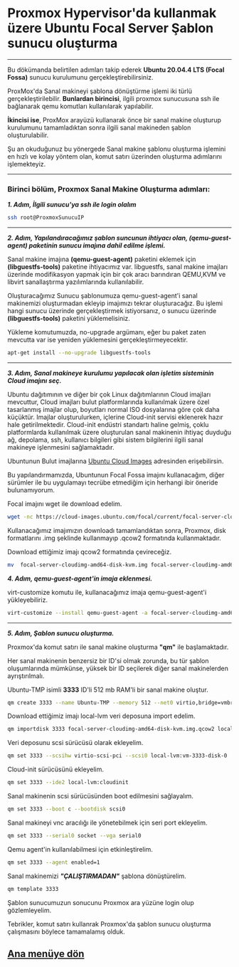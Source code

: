 # Proxmox Hypervisor'da kullanmak üzere Ubuntu Focal Server Şablon sunucu oluşturma
---

Bu dökümanda belirtilen adımları takip ederek __Ubuntu 20.04.4 LTS (Focal Fossa)__ sunucu kurulumunu gerçekleştirebilirsiniz.

ProxMox'da Sanal makineyi şablona dönüştürme işlemi iki türlü gerçekleştirilebilir.
__Bunlardan birincisi__, ilgili proxmox sunucusuna ssh ile bağlanarak qemu komutları kullanılarak yapılabilir.

__İkincisi ise__, ProxMox arayüzü kullanarak önce bir sanal makine oluşturup kurulumunu tamamladıktan sonra ilgili sanal makineden şablon oluşturulabilir.

Şu an okuduğunuz bu yönergede Sanal makine şablonu oluşturma işlemini en hızlı ve kolay yöntem olan, komut satırı üzerinden oluşturma adımlarını işlemekteyiz.

---

### Birinci bölüm, Proxmox Sanal Makine Oluşturma adımları:
***_1. Adım, İlgili sunucu'ya ssh ile login olalım_***

```bash
ssh root@ProxmoxSunucuIP
```
___
***_2. Adım, Yapılandıracağımız şablon suncunun ihtiyacı olan, (qemu-guest-agent) paketinin sunucu imajına dahil edilme işlemi._***

Sanal makine imajına __(qemu-guest-agent)__ paketini eklemek için __(libguestfs-tools)__ paketine ihtiyacımız var.
libguestfs, sanal makine imajları üzerinde modifikasyon yapmak için bir çok aracı barındıran QEMU,KVM ve libvirt sanallaştırma yazılımlarında kullanılabilir.

Oluşturacağımız Sunucu şablonumuza qemu-guest-agent'i sanal makinemizi oluşturmadan ekleyip imajımızı tekrar oluşturacağız. Bu işlemi hangi sunucu üzerinde gerçekleştirmek istiyorsanız, o sunucu üzerinde __(libguestfs-tools)__ paketini yüklemelisiniz.

Yükleme komutumuzda, no-upgrade argümanı, eğer bu paket zaten mevcutta var ise yeniden yüklemesini gerçekleştirmeyecektir.

```bash
apt-get install --no-upgrade libguestfs-tools
```
___
***_3. Adım, Sanal makineye kurulumu yapılacak olan işletim sisteminin Cloud imajını seç._***

Ubuntu dağıtımının ve diğer bir çok Linux dağıtımlarının Cloud imajları mevcuttur, Cloud imajları bulut platformlarında kullanılmak üzere özel tasarlanmış imajlar olup, boyutları normal ISO dosyalarına göre çok daha küçüktür. Imajlar oluşturulurken, içlerine Cloud-init servisi eklenerek hazır hale getirilmektedir. Cloud-init endüstri standartı haline gelmiş, çoklu platformlarda kullanılmak üzere oluşturulan sanal makinenin ihtiyaç duyduğu ağ, depolama, ssh, kullanıcı bilgileri gibi sistem bilgilerini ilgili sanal makineye işlenmesini sağlamaktadır.

Ubuntunun Bulut imajlarına [Ubuntu Cloud Images](https://cloud-images.ubuntu.com/) adresinden erişebilirsin.

Bu yapılandırmamızda, Ubuntunun Focal Fossa imajını kullanacağım, diğer sürümler ile bu uygulamayı tecrübe etmediğim için herhangi ibir öneride bulunamıyorum.

Focal imajını wget ile download edelim.
```bash
wget -nc https://cloud-images.ubuntu.com/focal/current/focal-server-cloudimg-amd64-disk-kvm.img
```
Kullanacağımız imajımızın downloadı tamamlandıktan sonra, Proxmox, disk formatlarını .img şeklinde kullanmayıp .qcow2 formatında kullanmaktadır.

Download ettiğimiz imajı qcow2 formatında çevireceğiz.

```bash
mv  focal-server-cloudimg-amd64-disk-kvm.img focal-server-cloudimg-amd64-disk-kvm.img.qcow2
```

***_4. Adım, qemu-guest-agent'in imaja eklenmesi._***

virt-customize komutu ile, kullanacağımız imaja qemu-guest-agent'i yükleyebiliriz.

```bash
virt-customize --install qemu-guest-agent -a focal-server-cloudimg-amd64-disk-kvm.img.qcow2
```
___
***_5. Adım, Şablon sunucu oluşturma._***

Proxmox'da komut satırı ile sanal makine oluşturma __"qm"__ ile başlamaktadır.

Her sanal makinenin benzersiz bir ID'si olmak zorunda, bu tür şablon oluşumlarında mümkünse, yüksek bir ID seçilerek diğer sanal makinelerden ayrıştırılmalı.

Ubuntu-TMP isimli __3333__ ID'li 512 mb RAM'li bir sanal makine oluştur.

```bash
qm create 3333 --name Ubuntu-TMP --memory 512 --net0 virtio,bridge=vmbr0
```
Download ettiğimiz imajı local-lvm veri deposuna import edelim.

```bash
qm importdisk 3333 focal-server-cloudimg-amd64-disk-kvm.img.qcow2 local-lvm
```
Veri deposunu scsi sürücüsü olarak ekleyelim.

```bash
qm set 3333 --scsihw virtio-scsi-pci --scsi0 local-lvm:vm-3333-disk-0
```

Cloud-init sürücüsünü ekleyelim.

```bash
qm set 3333 --ide2 local-lvm:cloudinit
```

Sanal makinenin scsi sürücüsünden boot edilmesini sağlayalım.

```bash
qm set 3333 --boot c --bootdisk scsi0
```

Sanal makineyi vnc aracılığı ile yönetebilmek için seri port ekleyelim.

```bash
qm set 3333 --serial0 socket --vga serial0
```

Qemu agent'in kullanılabilmesi için etkinleştirelim.

```bash
qm set 3333 --agent enabled=1
```

Sanal makinemizi ***__"ÇALIŞTIRMADAN"__*** şablona dönüştürelim.

```bash
qm template 3333
```

Şablon sunucumuzun sonucunu  Proxmox ara yüzüne login olup gözlemleyelim.

Tebrikler, komut satırı kullanrak Proxmox'da şablon sunucu oluşturma çalışmasını böylece tamamalamış olduk.

## [Ana menüye dön](https://github.com/techakademi/Highly-Availiable-Kubernetes)
